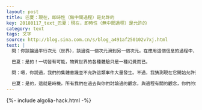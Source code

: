 ```yaml
---
layout: post
title: 巴夏：現在，即時性（無中間過程）是允許的
key: 20180117_text_巴夏：現在，即時性（無中間過程）是允許的
category: text
tags: 文字
source: http://blog.sina.com.cn/s/blog_a491af250102v7xj.html
text: |
  問：你談論過平行次元（世界），談過從一個次元滑到另一個次元。在應用這個信息的過程中，當遇到我不喜歡的場合的時候，我的做法是：閉上我的眼睛並堅信我在一個不同的次元裡。然後，當我睜開眼睛的時候，我將會呆在一個不同次元裡，而我所偏愛的場合將會出現在那個次元裡。這真是太棒了，它甚至可以改變高速公路上的交通阻塞。

  巴夏：是的！一切皆有可能，物質世界的各種體驗只是一種幻覺而已。

  問：嗯，你說過，我們的集體意識並不允許這類事件大量發生。不過，我猜測現在它開始允許這類事件發生了，這就是為什麼我可以那樣做的原因。

  巴夏：是的，這就是時機。所有我們在過去與你們討論過的觀念，與過程有關的觀念，你們的集體意識已經允許了。現在，即時性是允許的。
---
```


{%- include algolia-hack.html -%}
